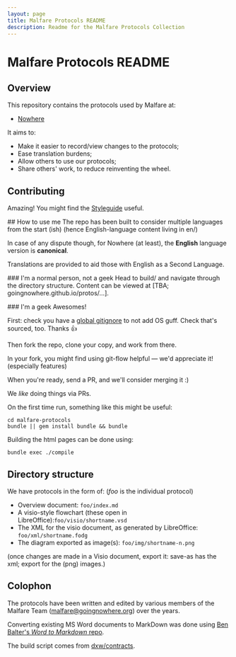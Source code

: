 ```yaml
---
layout: page
title: Malfare Protocols README
description: Readme for the Malfare Protocols Collection
---
```


# Malfare Protocols README

## Overview
This repository contains the protocols used by Malfare at:

 * [Nowhere](http://goingnowhere.org)

It aims to:

 * Make it easier to record/view changes to the protocols;
 * Ease translation burdens;
 * Allow others to use our protocols;
 * Share others' work, to reduce reinventing the wheel.

## Contributing
Amazing! You might find the [Styleguide](styleguide.md) useful.

## How to use me
The repo has been built to consider multiple languages from the start (ish) (hence English-language content living in en/)

In case of any dispute though, for Nowhere (at least), the **English** language version is **canonical**.

Translations are provided to aid those with English as a Second Language.

### I'm a normal person, not a geek
Head to build/ and navigate through the directory structure. Content can be viewed at [TBA; goingnowhere.github.io/protos/...].

### I'm a geek
Awesomes!

First: check you have a [global gitignore](https://help.github.com/articles/ignoring-files/#create-a-global-gitignore) to not add OS guff. Check that's sourced, too. Thanks 👍

Then fork the repo, clone your copy, and work from there. 

In your fork, you might find using git-flow helpful &#8212; we'd appreciate it! (especially features)

When you're ready, send a PR, and we'll consider merging it :)

We *like* doing things via PRs.

On the first time run, something like this might be useful:

	cd malfare-protocols
	bundle || gem install bundle && bundle
	
Building the html pages can be done using:

	bundle exec ./compile

## Directory structure
We have protocols in the form of:
(*foo* is the individual protocol)

 * Overview document: `foo/index.md`
 * A visio-style flowchart (these open in LibreOffice):`foo/visio/shortname.vsd`
 * The XML for the visio document, as generated by LibreOffice: `foo/xml/shortname.fodg`
 * The diagram exported as image(s): `foo/img/shortname-n.png`

(once changes are made in a Visio document, export it: save-as has the xml; export for the (png) images.)

## Colophon
The protocols have been written and edited by various members of the Malfare Team (malfare@goingnowhere.org) over the years.

Converting existing MS Word documents to MarkDown was done using [Ben Balter's *Word to Markdown* repo](https://github.com/benbalter/word-to-markdown).

The build script comes from [dxw/contracts](https://github.com/dxw/contracts).
